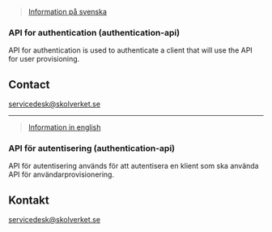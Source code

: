 >[Information på svenska](#api-f%C3%B6r-autentisering-authentication-api)

### API for authentication (authentication-api)
API for authentication is used to authenticate a client that will use the API for user provisioning.

## Contact
servicedesk@skolverket.se
___
>[Information in english](#api-for-authentication-authentication-api)

### API för autentisering (authentication-api)
API för autentisering används för att autentisera en klient som ska använda API för användarprovisionering.

## Kontakt
servicedesk@skolverket.se
